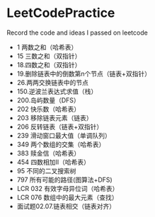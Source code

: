 # LeetCodePractice
Record the code and ideas I passed on leetcode
+ 1 两数之和（哈希表）
+ 15 三数之和（双指针）
+ 18.四数之和（双指针）
+ 19.删除链表中的倒数第n个节点（链表+双指针）
+ 26.两两交换链表中的节点
+ 150.逆波兰表达式求值（栈）
+ 200.岛屿数量（DFS）
+ 202 快乐数（哈希表）
+ 203 移除链表元素（链表）
+ 206 反转链表（链表+双指针）
+ 239 滑动窗口最大值（单调队列）
+ 349 两个数组的交集（哈希表）
+ 383 赎金信（哈希表）
+ 454 四数相加II（哈希表）
+ 95 不同的二叉搜索树
+ 797 所有可能的路径(图算法+DFS)
+ LCR 032 有效字母异位词（哈希表）
+ LCR 076 数组中的最大元素（查找）
+ 面试题02.07.链表相交（链表对齐）
